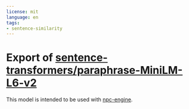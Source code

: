 ```yaml
---
license: mit
language: en
tags:
- sentence-similarity
---
```

# Export of [sentence-transformers/paraphrase-MiniLM-L6-v2](https://huggingface.co/sentence-transformers/paraphrase-MiniLM-L6-v2)

This model is intended to be used with [npc-engine](https://github.com/npc-engine/npc-engine).

